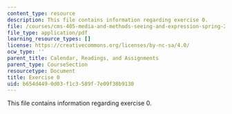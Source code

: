 ```yaml
---
content_type: resource
description: This file contains information regarding exercise 0.
file: /courses/cms-405-media-and-methods-seeing-and-expression-spring-2013/b654d4490d03f1c3589f7e09f38b9130_MITCMS_405S13_exercise_0.pdf
file_type: application/pdf
learning_resource_types: []
license: https://creativecommons.org/licenses/by-nc-sa/4.0/
ocw_type: ''
parent_title: Calendar, Readings, and Assignments
parent_type: CourseSection
resourcetype: Document
title: Exercise 0
uid: b654d449-0d03-f1c3-589f-7e09f38b9130
---
```

This file contains information regarding exercise 0.